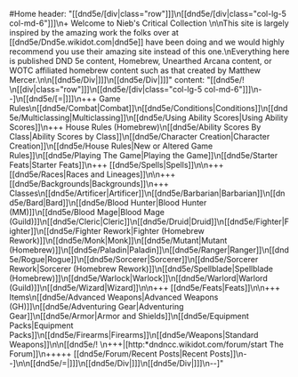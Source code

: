 #Home
header: "[[dnd5e/[div\|class=\"row\"]]]\n[[dnd5e/[div\|class=\"col-lg-5 col-md-6\"]]]\n+ Welcome to Nieb's Critical Collection \n\nThis site is largely inspired by the amazing work the folks over at [[dnd5e/Dnd5e.wikidot.com\|dnd5e]] have been doing and we would highly recommend you use their amazing site instead of this one.\nEverything here is published DND 5e content, Homebrew, Unearthed Arcana content, or WOTC affiliated homebrew content such as that created by Matthew Mercer.\n\n[[dnd5e/Div\|]]]\n[[dnd5e/Div\|]]]"
content: "[[dnd5e/!  \n[[div\|class=\"row\"]]]\n[[dnd5e/[div\|class=\"col-lg-5 col-md-6\"]]]\n--]\n[[dnd5e/[=\|]]]\n+++ Game Rules\n[[dnd5e/Combat\|Combat]]\n[[dnd5e/Conditions\|Conditions]]\n[[dnd5e/Multiclassing\|Multiclassing]]\n[[dnd5e/Using Ability Scores\|Using Ability Scores]]\n+++ House Rules (Homebrew)\n[[dnd5e/Ability Scores By Class\|Ability Scores by Class]]\n[[dnd5e/Character Creation\|Character Creation]]\n[[dnd5e/House Rules\|New or Altered Game Rules]]\n[[dnd5e/Playing The Game\|Playing the Game]]\n[[dnd5e/Starter Feats\|Starter Feats]]\n+++ [[dnd5e/Spells\|Spells]]\n\n+++ [[dnd5e/Races\|Races and Lineages]]\n\n+++ [[dnd5e/Backgrounds\|Backgrounds]]\n+++ Classes\n[[dnd5e/Artificer\|Artificer]]\n[[dnd5e/Barbarian\|Barbarian]]\n[[dnd5e/Bard\|Bard]]\n[[dnd5e/Blood Hunter\|Blood Hunter (MM)]]\n[[dnd5e/Blood Mage\|Blood Mage (Guild)]]\n[[dnd5e/Cleric\|Cleric]]\n[[dnd5e/Druid\|Druid]]\n[[dnd5e/Fighter\|Fighter]]\n[[dnd5e/Fighter Rework\|Fighter (Homebrew Rework)]]\n[[dnd5e/Monk\|Monk]]\n[[dnd5e/Mutant\|Mutant (Homebrew)]]\n[[dnd5e/Paladin\|Paladin]]\n[[dnd5e/Ranger\|Ranger]]\n[[dnd5e/Rogue\|Rogue]]\n[[dnd5e/Sorcerer\|Sorcerer]]\n[[dnd5e/Sorcerer Rework\|Sorcerer (Homebrew Rework)]]\n[[dnd5e/Spellblade\|Spellblade (Homebrew)]]\n[[dnd5e/Warlock\|Warlock]]\n[[dnd5e/Warlord\|Warlord (Guild)]]\n[[dnd5e/Wizard\|Wizard]]\n\n+++ [[dnd5e/Feats\|Feats]]\n\n+++ Items\n[[dnd5e/Advanced Weapons\|Advanced Weapons (GH)]]\n[[dnd5e/Adventuring Gear\|Adventuring Gear]]\n[[dnd5e/Armor\|Armor and Shields]]\n[[dnd5e/Equipment Packs\|Equipment Packs]]\n[[dnd5e/Firearms\|Firearms]]\n[[dnd5e/Weapons\|Standard Weapons]]\n\n[[dnd5e/!  \n+++\|[http:*dndncc.wikidot.com/forum/start The Forum]]\n+++++ [[dnd5e/Forum/Recent Posts\|Recent Posts]]\n--]\n\n[[dnd5e/=\|]]]\n[[dnd5e/Div\|]]]\n[[dnd5e/Div\|]]]\n--]"